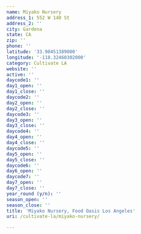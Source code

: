 ```yaml
---
name: Miyako Nursery
address_1: 552 W 140 St
address_2: ''
city: Gardena
state: CA
zip: ''
phone: ''
latitude: '33.90451389000'
longitude: '-118.32460302000'
category: Cultivate LA
website: ''
active: ''
daycode1: ''
day1_open: ''
day1_close: ''
daycode2: ''
day2_open: ''
day2_close: ''
daycode3: ''
day3_open: ''
day3_close: ''
daycode4: ''
day4_open: ''
day4_close: ''
daycode5: ''
day5_open: ''
day5_close: ''
daycode6: ''
day6_open: ''
daycode7: ''
day7_open: ''
day7_close: ''
year_round (y/n): ''
season_open: ''
season_close: ''
title: 'Miyako Nursery, Food Oasis Los Angeles'
uri: /cultivate-la/miyako-nursery/

---
```

